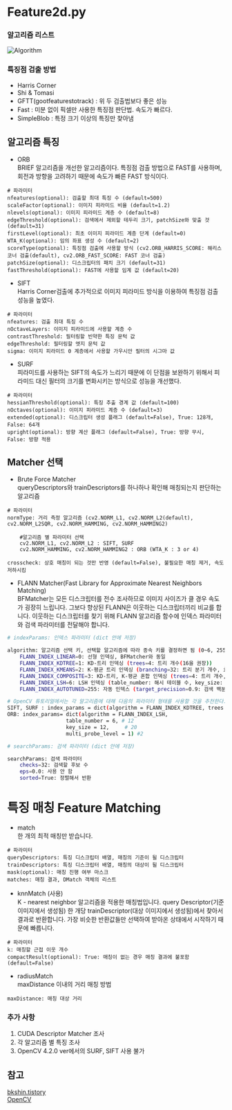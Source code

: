 # Feature2d.py 
### 알고리즘 리스트 
![Algorithm](https://docs.opencv.org/3.4/d0/d13/classcv_1_1Feature2D.png)   

### 특징점 검출 방법
* Harris Corner 
* Shi & Tomasi
* GFTT(gootfeaturestotrack) : 위 두 검출법보다 좋은 성능
* Fast : 미분 없이 픽셀만 사용한 특징점 판단법. 속도가 빠르다.
* SimpleBlob : 특정 크기 이상의 특징만 찾아냄

## 알고리즘 특징
* ORB   
BRIEF 알고리즘을 개선한 알고리즘이다. 특징점 검출 방법으로 FAST를 사용하며, 회전과 방향을 고려하기 때문에 속도가 빠른 FAST 방식이다.

```
# 파라미터
nfeatures(optional): 검출할 최대 특징 수 (default=500)
scaleFactor(optional): 이미지 피라미드 비율 (default=1.2)
nlevels(optional): 이미지 피라미드 계층 수 (default=8)
edgeThreshold(optional): 검색에서 제외할 테두리 크기, patchSize와 맞출 것 (default=31)
firstLevel(optional): 최초 이미지 피라미드 계층 단계 (default=0)
WTA_K(optional): 임의 좌표 생성 수 (default=2)
scoreType(optional): 특징점 검출에 사용할 방식 (cv2.ORB_HARRIS_SCORE: 해리스 코너 검출(default), cv2.ORB_FAST_SCORE: FAST 코너 검출)
patchSize(optional): 디스크립터의 패치 크기 (default=31)
fastThreshold(optional): FAST에 사용할 임계 값 (default=20)
```
   
* SIFT   
Harris Corner검출에 추가적으로 이미지 피라미드 방식을 이용하여 특징점 검출 성능을 높였다.
```
# 파라미터
nfeatures: 검출 최대 특징 수
nOctaveLayers: 이미지 피라미드에 사용할 계층 수
contrastThreshold: 필터링할 빈약한 특징 문턱 값
edgeThreshold: 필터링할 엣지 문턱 값
sigma: 이미지 피라미드 0 계층에서 사용할 가우시안 필터의 시그마 값
```
   
* SURF   
피라미드를 사용하는 SIFT의 속도가 느리기 때문에 이 단점을 보완하기 위해서 피라미드 대신 필터의 크기를 변화시키는 방식으로 성능을 개선했다.

```
# 파라미터
hessianThreshold(optional): 특징 추출 경계 값 (default=100)
nOctaves(optional): 이미지 피라미드 계층 수 (default=3)
extended(optional): 디스크립터 생성 플래그 (default=False), True: 128개, False: 64개
upright(optional): 방향 계산 플래그 (default=False), True: 방향 무시, False: 방향 적용

```

## Matcher 선택
* Brute Force Matcher   
queryDescriptors와 trainDescriptors를 하나하나 확인해 매칭되는지 판단하는 알고리즘
```
# 파라미터
normType: 거리 측정 알고리즘 (cv2.NORM_L1, cv2.NORM_L2(default), cv2.NORM_L2SQR, cv2.NORM_HAMMING, cv2.NORM_HAMMING2)

    #알고리즘 별 파라미터 선택
    cv2.NORM_L1, cv2.NORM_L2 : SIFT, SURF 
    cv2.NORM_HAMMING, cv2.NORM_HAMMING2 : ORB (WTA_K : 3 or 4)

crosscheck: 상호 매칭이 되는 것만 반영 (default=False), 불필요한 매칭 제거, 속도 저하시킴
```

* FLANN Matcher(Fast Library for Approximate Nearest Neighbors Matching)   
BFMatcher는 모든 디스크립터를 전수 조사하므로 이미지 사이즈가 클 경우 속도가 굉장히 느립니다. 그보다 향상된 FLANN은 이웃하는 디스크립터끼리 비교를 합니다. 이웃하는 디스크립터를 찾기 위해 FLANN 알고리즘 함수에 인덱스 파라미터와 검색 파라미터를 전달해야 합니다.

```bash
# indexParams: 인덱스 파라미터 (dict 안에 저장)

algorithm: 알고리즘 선택 키, 선택할 알고리즘에 따라 종속 키를 결정하면 됨 (0~6, 255 중 하나 선택)
    FLANN_INDEX_LINEAR=0: 선형 인덱싱, BFMatcher와 동일
    FLANN_INDEX_KDTREE=1: KD-트리 인덱싱 (trees=4: 트리 개수(16을 권장))
    FLANN_INDEX_KMEANS=2: K-평균 트리 인덱싱 (branching=32: 트리 분기 개수, iterations=11: 반복 횟수, centers_init=0: 초기 중심점 방식)
    FLANN_INDEX_COMPOSITE=3: KD-트리, K-평균 혼합 인덱싱 (trees=4: 트리 개수, branching=32: 트리 분기 새수, iterations=11: 반복 횟수, centers_init=0: 초기 중심점 방식)
    FLANN_INDEX_LSH=6: LSH 인덱싱 (table_number: 해시 테이블 수, key_size: 키 비트 크기, multi_probe_level: 인접 버킷 검색)
    FLANN_INDEX_AUTOTUNED=255: 자동 인덱스 (target_precision=0.9: 검색 백분율, build_weight=0.01: 속도 우선순위, memory_weight=0.0: 메모리 우선순위, sample_fraction=0.1: 샘플 비율)

# OpenCV 튜토리얼에서는 각 알고리즘에 대해 다음의 파라미터 형태를 사용할 것을 추천한다.
SIFT, SURF : index_params = dict(algorithm = FLANN_INDEX_KDTREE, trees = 5)
ORB: index_params= dict(algorithm = FLANN_INDEX_LSH,
                   table_number = 6, # 12
                   key_size = 12,     # 20
                   multi_probe_level = 1) #2

# searchParams: 검색 파라미터 (dict 안에 저장)

searchParams: 검색 파라미터
    checks=32: 검색할 후보 수
    eps=0.0: 사용 안 함
    sorted=True: 정렬해서 반환
```

# 특징 매칭 Feature Matching 
* match   
한 개의 최적 매칭만 받습니다.
```
# 파라미터
queryDescriptors: 특징 디스크립터 배열, 매칭의 기준이 될 디스크립터
trainDescriptors: 특징 디스크립터 배열, 매칭의 대상이 될 디스크립터
mask(optional): 매칭 진행 여부 마스크
matches: 매칭 결과, DMatch 객체의 리스트
```

* knnMatch (사용)   
K - nearest neighbor 알고리즘을 적용한 매칭법입니다. query Descriptor(기준 이미지에서 생성됨) 한 개당 trainDescriptor(대상 이미지에서 생성됨)에서 찾아서 결과로 반환합니다. 가장 비슷한 반환값들만 선택하여 받아온 상태에서 시작하기 때문에 빠릅니다. 
```
# 파라미터
k: 매칭할 근접 이웃 개수
compactResult(optional): True: 매칭이 없는 경우 매칭 결과에 불포함 (default=False)
```

* radiusMatch   
maxDistance 이내의 거리 매칭 방법
```
maxDistance: 매칭 대상 거리
```

### 추가 사항
1. CUDA Descriptor Matcher 조사
2. 각 알고리즘 별 특징 조사
3. OpenCV 4.2.0 ver에서의 SURF, SIFT 사용 불가

## 참고
[bkshin.tistory](https://bkshin.tistory.com/entry/OpenCV-27-%ED%8A%B9%EC%A7%95-%EB%94%94%EC%8A%A4%ED%81%AC%EB%A6%BD%ED%84%B0-%EA%B2%80%EC%B6%9C%EA%B8%B0-SIFT-SURF-ORB?category=1148027)   
[OpenCV](https://docs.opencv.org/3.4/d7/d66/tutorial_feature_detection.html)   